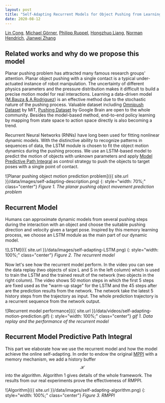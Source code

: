 ```yaml
---
layout: post
title: "Self-Adapting Recurrent Models for Object Pushing from Learning in Simulation"
date: 2020-08-12
---
```



[Lin Cong](https://tams.informatik.uni-hamburg.de/people/cong/), [Michael Görner](https://tams.informatik.uni-hamburg.de/people/goerner/), [Philipp Ruppel](https://tams.informatik.uni-hamburg.de/people/ruppel/), [Hongzhuo Liang](https://tams.informatik.uni-hamburg.de/people/liang/), [Norman Hendrich](https://tams.informatik.uni-hamburg.de/people/hendrich/), [Jianwei Zhang](https://tams.informatik.uni-hamburg.de/people/zhang/)

## Related works and why do we propose this model

Planar pushing problem has attracted many famous research groups' attention. Planar object pushing with a single contact is a typical under-actuated instance of robot manipulation. The uncertainty of different physics parameters and the pressure distribution makes it difficult to build a precise motion model for real interactions. Learning a data-driven model ([M.Bauza & A.Rodriguez](https://arxiv.org/abs/1704.03033)) is an effective method due to the stochastic nature of the pushing process. Valuable dataset including [Omnipush Dataset](http://web.mit.edu/mcube/omnipush-dataset/) by MIT, [Pushing Dataset](https://sites.google.com/site/brainrobotdata/home/push-dataset) by Google Brain are open to the whole community. Besides the model-based method, end-to-end policy learning by mapping from state space to action space directly is also becoming a trend.

Recurrent Neural Networks (RNNs) have long been used for fitting nonlinear dynamic models.
With the distinctive ability to recognize patterns in sequences of data, the LSTM module is chosen to fit the object motion dynamics during the pushing process. We use an LSTM-based model to predict the motion of objects with unknown parameters
and apply [Model Predictive Path Integral](https://homes.cs.washington.edu/~bboots/files/InformationTheoreticMPC.pdf) as control strategy to push the objects to target poses with a single point of contact.

![Planar pushing object motion prediction problem]({{ site.url }}/data/images/self-adapting-description.png)
{: style="width: 70%;" class="center"}
*Figure 1. The planar pushing object movement prediction problem*

## Recurrent Model

Humans can approximate dynamic models from several pushing steps during the interaction with an object and choose the suitable pushing direction and velocity given a target pose. Inspired by this memory learning process, we choose an LSTM module as the main part of our dynamic model.

![LSTM]({{ site.url }}/data/images/self-adapting-LSTM.png)
{: style="width: 100%;" class="center"}
*Figure 2. The recurrent model*

Now let's see how the recurrent model perform. In the video you can see the data replay (two objects of size L and S in the left column) which is used to train the LSTM and the trained result of the network (two objects in the right column). The video shows 50 motion steps in which the first 5 steps are fixed used as the "warm-up stage" for the LSTM and the 45 steps after are the prediction results from the network. The network take the latest 5 history steps from the trajectory as input. The whole prediction trajectory is a recurrent sequence from the network output.

![Recurrent model performance]({{ site.url }}/data/videos/self-adapting-motion-prediction.gif)
{: style="width: 100%;" class="center"}
*gif 1. Data replay and the performance of the recurrent model*

## Recurrent Model Predictive Path Integral

This part we elaborate how we use the recurrent model and how the model achieve the online self-adapting. In order to endow the original [MPPI](https://homes.cs.washington.edu/~bboots/files/InformationTheoreticMPC.pdf) with a memory mechanism, we add a history buffer $$\mathcal{H}$$ into the algorithm. Algorithm 1 gives details of the whole framework. The results from our real experiments prove the effectiveness of RMPPI.

![Algorithm]({{ site.url }}/data/images/self-adapting-algorithm.png)
{: style="width: 100%;" class="center"}
*Figure 3. RMPPI*
